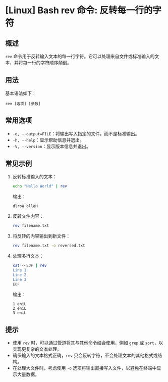 # [Linux] Bash rev 命令: 反转每一行的字符

## 概述
`rev` 命令用于反转输入文本的每一行字符。它可以处理来自文件或标准输入的文本，并将每一行的字符顺序颠倒。

## 用法
基本语法如下：
```
rev [选项] [参数]
```

## 常用选项
- `-o, --output=FILE`：将输出写入指定的文件，而不是标准输出。
- `-h, --help`：显示帮助信息并退出。
- `-V, --version`：显示版本信息并退出。

## 常见示例
1. 反转标准输入的文本：
   ```bash
   echo "Hello World" | rev
   ```
   输出：
   ```
   dlroW olleH
   ```

2. 反转文件内容：
   ```bash
   rev filename.txt
   ```

3. 将反转的内容输出到新文件：
   ```bash
   rev filename.txt -o reversed.txt
   ```

4. 处理多行文本：
   ```bash
   cat <<EOF | rev
   Line 1
   Line 2
   Line 3
   EOF
   ```
   输出：
   ```
   1 eniL
   2 eniL
   3 eniL
   ```

## 提示
- 使用 `rev` 时，可以通过管道将其与其他命令结合使用，例如 `grep` 或 `sort`，以实现更复杂的文本处理。
- 确保输入的文本格式正确，`rev` 只会反转字符，不会处理文本的其他格式或结构。
- 在处理大文件时，考虑使用 `-o` 选项将输出直接写入文件，以避免在终端中显示大量数据。